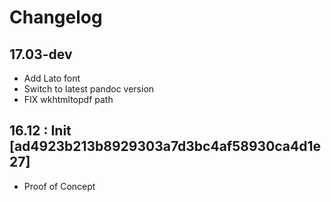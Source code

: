 Changelog
===============================================================================


17.03-dev
-------------------------------------------------------------------------------

* Add Lato font
* Switch to latest pandoc version
* FIX wkhtmltopdf path


16.12 : Init [ad4923b213b8929303a7d3bc4af58930ca4d1e27]
-------------------------------------------------------------------------------

* Proof of Concept
